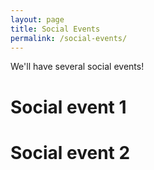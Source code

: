 ```yaml
---
layout: page
title: Social Events
permalink: /social-events/
---
```


We'll have several social events!

# Social event 1


# Social event 2
